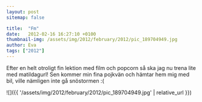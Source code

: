 ```yaml
---
layout: post
sitemap: false

title:  "Fm"
date:   2012-02-16 16:27:10 +0100
thumbnail-img: /assets/img/2012/february/2012/pic_189704949.jpg
author: Eva
tags: ["2012"]
---
```


Efter en helt otroligt fin lektion med film och popcorn så ska jag nu trena lite med matildagurl! Sen kommer min fina pojkvän och hämtar hem mig med bil, ville nämligen inte gå  snöstormen :(

![]({{ '/assets/img/2012/february/2012/pic_189704949.jpg'  | relative_url }})


